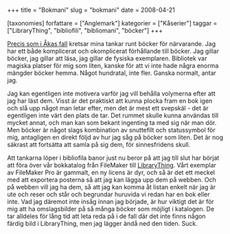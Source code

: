 +++
title = "Bokmani"
slug = "bokmani"
date = 2008-04-21

[taxonomies]
forfattare = ["Anglemark"]
kategorier = ["Kåserier"]
taggar = ["LibraryThing", "bibliofili", "bibliomani", "böcker"]
+++

[Precis som i Åkas fall](manga-bocker-blir-det) kretsar mina tankar runt böcker för närvarande. Jag har ett både komplicerat och okomplicerat förhållande till böcker. Jag gillar böcker, jag gillar att läsa, jag gillar de fysiska exemplaren. Bibliotek var magiska platser för mig som liten, kanske för att vi inte hade några enorma mängder böcker hemma. Något hundratal, inte fler. Ganska normalt, antar jag.

Jag kan egentligen inte motivera varför jag vill behålla volymerna efter att jag har läst dem. Visst är det praktiskt att kunna plocka fram en bok igen och slå upp något man letar efter, men det är mest ett svepskäl - det är egentligen inte värt den plats de tar. Det rummet skulle kunna användas till mycket annat, och man kan som bekant ingenting ta med sig när man dör. Men böcker är något slags kombination av snuttefilt och statussymbol för mig, antagligen en direkt följd av hur jag såg på böcker som liten. Det är nog säkrast att fortsätta att samla på sig dem, för sinnesfridens skull.

Att tankarna löper i bibliofila banor just nu beror på att jag till slut har börjat att föra över vår bokkatalog från FileMaker till [LibraryThing](http://www.librarything.com/catalog/anglemark). Vårt exemplar av FileMaker Pro är gammalt, en ny licens är dyr, och så är det ett meckel med att exportera posterna så att jag kan lägga upp dem på webben. Och på webben vill jag ha dem, så att jag kan komma åt listan enkelt när jag är ute och reser och står och begrundar huruvida vi redan har en bok eller inte. Vad jag däremot inte insåg innan jag började, är hur viktigt det är för mig att ha omslagsbilder på så många böcker som möjligt i katalogen. De tar alldeles för lång tid att leta reda på i de fall där det inte finns någon färdig bild i LibraryThing, men jag lägger ändå ned den tiden. Suck.
